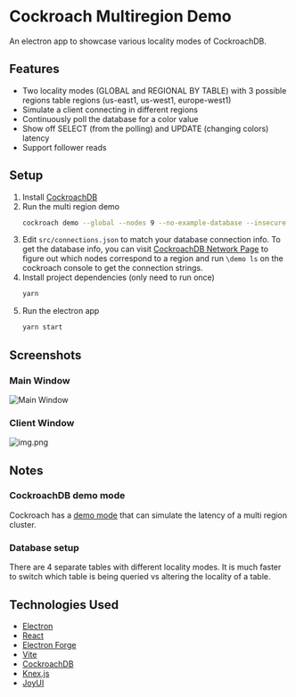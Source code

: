 # Cockroach Multiregion Demo

An electron app to showcase various locality modes of CockroachDB.

## Features
* Two locality modes (GLOBAL and REGIONAL BY TABLE) with 3 possible regions table regions (us-east1, us-west1, europe-west1)
* Simulate a client connecting in different regions
* Continuously poll the database for a color value
* Show off SELECT (from the polling) and UPDATE (changing colors) latency
* Support follower reads

## Setup
1. Install [CockroachDB](https://www.cockroachlabs.com/docs/stable/install-cockroachdb.html)
2. Run the multi region demo
    ```bash
   cockroach demo --global --nodes 9 --no-example-database --insecure
   ```
3. Edit `src/connections.json` to match your database connection info. To get the database info, you can visit [CockroachDB Network Page](http://127.0.0.1:8080/#/reports/network/region) to figure out which nodes correspond to a region and run `\demo ls` on the cockroach console to get the connection strings.
4. Install project dependencies (only need to run once)
    ```bash
    yarn
    ```
5. Run the electron app
    ```bash
    yarn start
    ```

## Screenshots
### Main Window
![Main Window](screenshots/main.png)
### Client Window
![img.png](screenshots/client.png)

## Notes
### CockroachDB demo mode
Cockroach has a [demo mode](https://www.cockroachlabs.com/docs/stable/cockroach-demo) that can simulate the latency of a multi region cluster.

### Database setup
There are 4 separate tables with different locality modes. It is much faster to switch which table is being queried vs altering the locality of a table.

## Technologies Used
* [Electron](https://electronjs.org/)
* [React](https://reactjs.org/)
* [Electron Forge](https://electronforge.io/)
* [Vite](https://vitejs.dev/)
* [CockroachDB](https://www.cockroachlabs.com/)
* [Knex.js](https://knexjs.org/)
* [JoyUI](https://mui.com/joy-ui/getting-started/)
